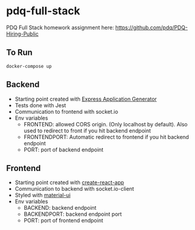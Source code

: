 # pdq-full-stack

PDQ Full Stack homework assignment here: https://github.com/pdq/PDQ-Hiring-Public

## To Run

`docker-compose up`

## Backend

- Starting point created with [Express Application Generator](https://expressjs.com/en/starter/generator.html)
- Tests done with Jest
- Communication to frontend with socket.io
- Env variables
  - FRONTEND: allowed CORS origin. (Only localhost by default). Also used to redirect to front if you hit backend endpoint
  - FRONTENDPORT: Automatic redirect to frontend if you hit backend endpoint
  - PORT: port of backend endpoint

## Frontend

- Starting point created with [create-react-app](https://github.com/facebook/create-react-app)
- Communication to backend with socket.io-client
- Styled with [material-ui](https://material-ui.com/)
- Env variables
  - BACKEND: backend endpoint
  - BACKENDPORT: backend endpoint port
  - PORT: port of frontend endpoint
